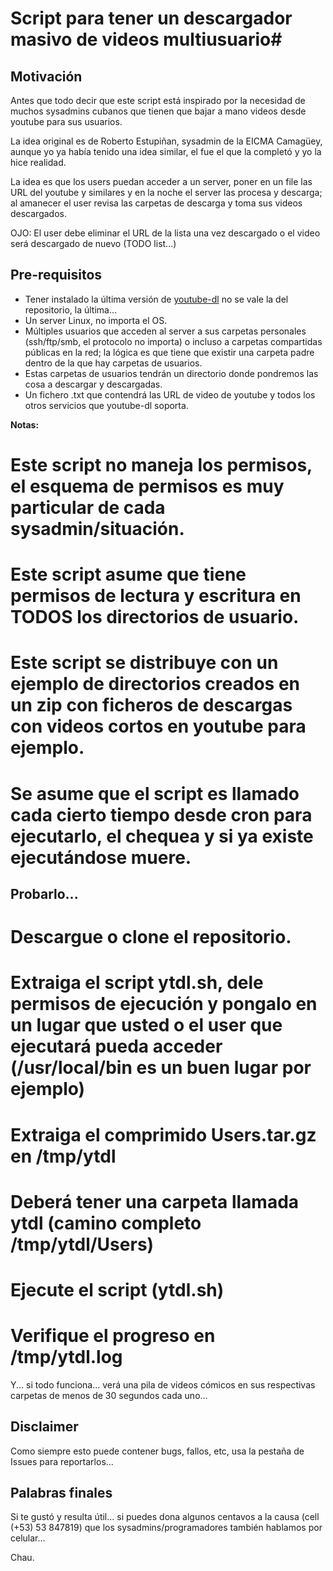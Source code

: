 # Script para tener un descargador masivo de videos multiusuario#

## Motivación ##

Antes que todo decir que este script está inspirado por la necesidad de muchos sysadmins cubanos que tienen que bajar a mano videos desde youtube para sus usuarios.

La idea original es de Roberto Estupiñan, sysadmin de la EICMA Camagüey, aunque yo ya había tenido una idea similar, el fue el que la completó y yo la hice realidad.

La idea es que los users puedan acceder a un server, poner en un file las URL del youtube y similares y en la noche el server las procesa y descarga; al amanecer el user revisa las carpetas de descarga y toma sus videos descargados.

OJO: El user debe eliminar el URL de la lista una vez descargado o el video será descargado de nuevo (TODO list...)

## Pre-requisitos ##

* Tener instalado la última versión de [youtube-dl](https://github.com/rg3/youtube-dl/) no se vale la del repositorio, la última...
* Un server Linux, no importa el OS.
* Múltiples usuarios que acceden al server a sus carpetas personales (ssh/ftp/smb, el protocolo no importa) o incluso a carpetas compartidas públicas en la red; la lógica es que tiene que existir una carpeta padre dentro de la que hay carpetas de usuarios.
* Estas carpetas de usuarios tendrán un directorio donde pondremos las cosa a descargar y descargadas.
* Un fichero .txt que contendrá las URL de video de youtube y todos los otros servicios que youtube-dl soporta.

**Notas:**
# Este script no maneja los permisos, el esquema de permisos es muy particular de cada sysadmin/situación.
# Este script asume que tiene permisos de lectura y escritura en TODOS los directorios de usuario.
# Este script se distribuye con un ejemplo de directorios creados en un zip con ficheros de descargas con videos cortos en youtube para ejemplo.
# Se asume que el script es llamado cada cierto tiempo desde cron para ejecutarlo, el chequea y si ya existe ejecutándose muere.

## Probarlo... ##

# Descargue o clone el repositorio.
# Extraiga el script ytdl.sh, dele permisos de ejecución y pongalo en un lugar que usted o el user que ejecutará pueda acceder (/usr/local/bin es un buen lugar por ejemplo)
# Extraiga el comprimido Users.tar.gz en /tmp/ytdl
# Deberá tener una carpeta llamada ytdl (camino completo /tmp/ytdl/Users)
# Ejecute el script (ytdl.sh)
# Verifique el progreso en /tmp/ytdl.log

Y... si todo funciona... verá una pila de videos cómicos en sus respectivas carpetas de menos de 30 segundos cada uno...

## Disclaimer ##

Como siempre esto puede contener bugs, fallos, etc, usa la pestaña de Issues para reportarlos...

## Palabras finales ##

Si te gustó y resulta útil... si puedes dona algunos centavos a la causa (cell (+53) 53 847819) que los sysadmins/programadores también hablamos por celular...

Chau.
